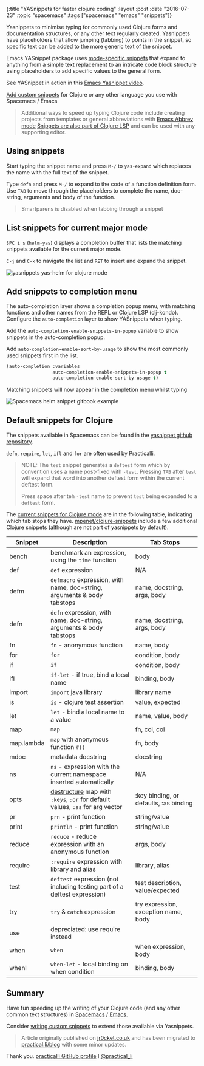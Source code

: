 {:title "YASnippets for faster clojure coding"
:layout :post
:date "2016-07-23"
:topic "spacemacs"
:tags  ["spacemacs" "emacs" "snippets"]}

Yasnippets to minimise typing for commonly used Clojure forms and documentation structures, or any other text regularly created. Yasnippets have placeholders that allow jumping (tabbing) to points in the snippet, so specific text can be added to the more generic text of the snippet.

Emacs YASnippet package uses [mode-specific snippets](https://github.com/AndreaCrotti/yasnippet-snippets "Yasnippet official snippet collections") that expand to anything from a simple text replacement to an intricate code block structure using placeholders to add specific values to the general form.

See YASnippet in action in this [Emacs Yasnippet video](https://www.youtube.com/watch?v=-4O-ZYjQxks).

[Add custom snippets](spacemacs-adding-your-own-yasnippets.html) for Clojure or any other language you use with Spacemacs / Emacs

> Additional ways to speed up typing Clojure code include creating projects from templates or general abbreviations with [Emacs Abbrev mode](http://ergoemacs.org/emacs/emacs_abbrev_mode.html)
> [Snippets are also part of Clojure LSP](https://clojure-lsp.io/features/#snippets "Clojure LSP website") and can be used with any supporting editor.

<!-- more -->

## Using snippets

Start typing the snippet name and press `M-/` to `yas-expand` which replaces the name with the full text of the snippet.

Type `defn` and press `M-/` to expand to the code of a function definition form.  Use `TAB` to move through the placeholders to complete the name, doc-string, arguments and body of the function.

> Smartparens is disabled when tabbing through a snippet


## List snippets for current major mode

`SPC i s` (`helm-yas`) displays a completion buffer that lists the matching snippets available for the current major mode.

`C-j` and `C-k` to navigate the list and `RET` to insert and expand the snippet.

![yasnippets yas-helm for clojure mode](https://raw.githubusercontent.com/practicalli/graphic-design/live/spacemacs/screenshots/spacemacs-snippets-helm-yas-clojure-mode.png)


## Add snippets to completion menu

The auto-completion layer shows a completion popup menu, with matching functions and other names from the REPL or Clojure LSP (clj-kondo). Configure the `auto-completion` layer to show YASnippets when typing.

Add the `auto-completion-enable-snippets-in-popup` variable to show snippets in the auto-completion popup.

Add `auto-completion-enable-sort-by-usage` to show the most commonly used snippets first in the list.

```lisp
(auto-completion :variables
                 auto-completion-enable-snippets-in-popup t
                 auto-completion-enable-sort-by-usage t)
```

Matching snippets will now appear in the completion menu whilst typing

![Spacemacs helm snippet gitbook example](https://raw.githubusercontent.com/practicalli/graphic-design/live/spacemacs/screenshots/spacemacs-helm-snippet-gitbook-deps-lein.png)


## Default snippets for Clojure

The snippets available in Spacemacs can be found in the [yasnippet github repository](https://github.com/AndreaCrotti/yasnippet-snippets).

`defn`, `require`, `let`, `ifl` and `for` are often used by Practicalli.

> NOTE: The `test` snippet generates a `deftest` form which by convention uses a name post-fixed with `-test`.  Pressing `TAB` after `test` will expand that word into another deftest form within the current deftest form.
>
> Press space after teh `-test` name to prevent `test` being expanded to a `deftest` form.


The [current snippets for Clojure mode](https://github.com/AndreaCrotti/yasnippet-snippets/tree/master/snippets/clojure-mode) are in the following table, indicating which tab stops they have.  [mpenet/clojure-snippets](https://github.com/mpenet/clojure-snippets) include a few additional Clojure snippets (although are not part of yasnippets by default).


| Snippet    | Description                                                                                                             | Tab Stops                              |
|------------|-------------------------------------------------------------------------------------------------------------------------|----------------------------------------|
| bench      | benchmark an expression, using the `time` function                                                                      | body                                   |
| def        | `def` expression                                                                                                        | N/A                                    |
| defm       | `defmacro` expression, with name, doc-string, arguments & body tabstops                                                 | name, docstring, args, body            |
| defn       | `defn` expression, with name, doc-string, arguments & body tabstops                                                     | name, docstring, args, body            |
| fn         | `fn` - anonymous function                                                                                               | name, body                             |
| for        | `for`                                                                                                                   | condition, body                        |
| if         | `if`                                                                                                                    | condition, body                        |
| ifl        | `if-let` - if true, bind a local name                                                                                   | binding, body                          |
| import     | `import` java library                                                                                                   | library name                           |
| is         | `is` - clojure test assertion                                                                                           | value, expected                        |
| let        | `let` - bind a local name to a value                                                                                    | name, value, body                      |
| map        | `map`                                                                                                                   | fn, col, col                           |
| map.lambda | `map` with anonymous function `#()`                                                                                     | fn, body                               |
| mdoc       | metadata docstring                                                                                                      | docstring                              |
| ns         | `ns` - expression with the current namespace inserted automatically                                                     | N/A                                    |
| opts       | [destructure](http://clojure.org/guides/destructuring) map with `:keys`, `:or` for default values, `:as` for arg vector | :key binding, or defaults, :as binding |
| pr         | `prn` - print function                                                                                                  | string/value                           |
| print      | `println` - print function                                                                                              | string/value                           |
| reduce     | `reduce` - reduce expression with an anonymous function                                                                 | args, body                             |
| require    | `:require` expression with library and alias                                                                            | library, alias                         |
| test       | `deftest` expression (not including testing part of a deftest expression)                                               | test description, value/expected       |
| try        | `try` & `catch` expression                                                                                              | try expression, exception name, body   |
| use        | depreciated: use require instead                                                                                        |                                        |
| when       | `when`                                                                                                                  | when expression, body                  |
| whenl      | `when-let` - local binding on when condition                                                                            | binding, body                          |


## Summary

Have fun speeding up the writing of your Clojure code (and any other common text structures) in [Spacemacs](https://spacemacs.org) / [Emacs](https://www.gnu.org/software/emacs/).

Consider [writing custom snippets](/posts/writing-custom-snippets-for-yasnippets/) to extend those available via Yasnippets.

> Article originally published on [jr0cket.co.uk](https://jr0cket.co.uk/) and has been migrated to [practical.li/blog](https://practical.li/blog/) with some minor updates.


Thank you.
[practicalli GitHub profile](https://github.com/practicalli) I [@practical_li](https://twitter.com/practcial_li)
